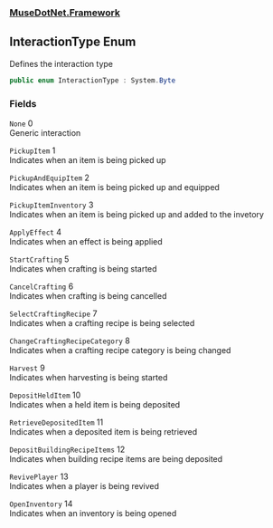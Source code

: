 ### [MuseDotNet.Framework](./MuseDotNet-Framework.md 'MuseDotNet.Framework')
## InteractionType Enum
Defines the interaction type  
```csharp
public enum InteractionType : System.Byte
```
### Fields
<a name='InteractionType-None'></a>
`None` 0  
Generic interaction  
  
<a name='InteractionType-PickupItem'></a>
`PickupItem` 1  
Indicates when an item is being picked up  
  
<a name='InteractionType-PickupAndEquipItem'></a>
`PickupAndEquipItem` 2  
Indicates when an item is being picked up and equipped  
  
<a name='InteractionType-PickupItemInventory'></a>
`PickupItemInventory` 3  
Indicates when an item is being picked up and added to the invetory  
  
<a name='InteractionType-ApplyEffect'></a>
`ApplyEffect` 4  
Indicates when an effect is being applied  
  
<a name='InteractionType-StartCrafting'></a>
`StartCrafting` 5  
Indicates when crafting is being started  
  
<a name='InteractionType-CancelCrafting'></a>
`CancelCrafting` 6  
Indicates when crafting is being cancelled  
  
<a name='InteractionType-SelectCraftingRecipe'></a>
`SelectCraftingRecipe` 7  
Indicates when a crafting recipe is being selected  
  
<a name='InteractionType-ChangeCraftingRecipeCategory'></a>
`ChangeCraftingRecipeCategory` 8  
Indicates when a crafting recipe category is being changed  
  
<a name='InteractionType-Harvest'></a>
`Harvest` 9  
Indicates when harvesting is being started  
  
<a name='InteractionType-DepositHeldItem'></a>
`DepositHeldItem` 10  
Indicates when a held item is being deposited  
  
<a name='InteractionType-RetrieveDepositedItem'></a>
`RetrieveDepositedItem` 11  
Indicates when a deposited item is being retrieved  
  
<a name='InteractionType-DepositBuildingRecipeItems'></a>
`DepositBuildingRecipeItems` 12  
Indicates when building recipe items are being deposited  
  
<a name='InteractionType-RevivePlayer'></a>
`RevivePlayer` 13  
Indicates when a player is being revived  
  
<a name='InteractionType-OpenInventory'></a>
`OpenInventory` 14  
Indicates when an inventory is being opened  
  

